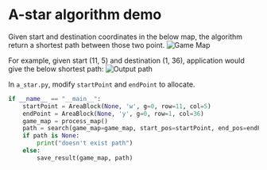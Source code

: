 # A-star algorithm demo
Given start and destination coordinates in the below map, the algorithm return a shortest path between those two point.
![Game Map](https://github.com/liuchongming74/A-Star-Demo/blob/master/algorithm_assignment/map.png)

For example, given start (11, 5) and destination (1, 36), application would give the below shortest path:
![Output path](https://github.com/liuchongming74/A-Star-Demo/blob/master/algorithm_assignment/result.png)

In `a_star.py`, modify `startPoint` and `endPoint` to allocate.
```Python
if __name__ == "__main__":
    startPoint = AreaBlock(None, 'w', g=0, row=11, col=5)
    endPoint = AreaBlock(None, 'y', g=0, row=1, col=36)
    game_map = process_map()
    path = search(game_map=game_map, start_pos=startPoint, end_pos=endPoint)
    if path is None:
        print("doesn't exist path")
    else:
        save_result(game_map, path)
```
